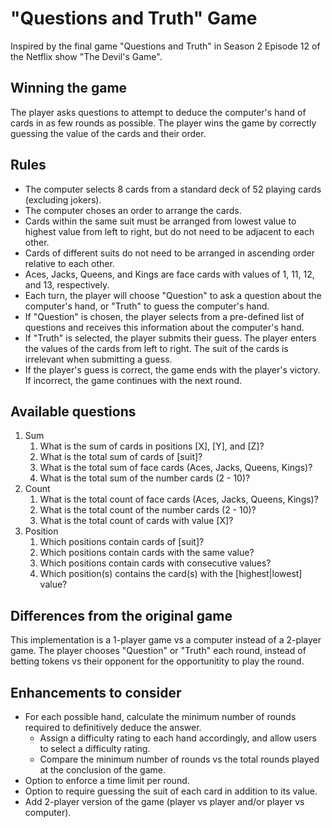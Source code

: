 # "Questions and Truth" Game
Inspired by the final game "Questions and Truth" in Season 2 Episode 12 of the Netflix show "The Devil's Game".

## Winning the game
The player asks questions to attempt to deduce the computer's hand of cards in as few rounds as possible. The player wins the game by correctly guessing the value of the cards and their order. 

## Rules
* The computer selects 8 cards from a standard deck of 52 playing cards (excluding jokers).
* The computer choses an order to arrange the cards.
* Cards within the same suit must be arranged from lowest value to highest value from left to right, but do not need to be adjacent to each other.
* Cards of different suits do not need to be arranged in ascending order relative to each other.
* Aces, Jacks, Queens, and Kings are face cards with values of 1, 11, 12, and 13, respectively.
* Each turn, the player will choose "Question" to ask a question about the computer's hand, or "Truth" to guess the computer's hand.
* If "Question" is chosen, the player selects from a pre-defined list of questions and receives this information about the computer's hand.
* If "Truth" is selected, the player submits their guess. The player enters the values of the cards from left to right. The suit of the cards is irrelevant when submitting a guess. 
* If the player's guess is correct, the game ends with the player's victory. If incorrect, the game continues with the next round.

## Available questions
1. Sum
    1. What is the sum of cards in positions \[X\], \[Y\], and \[Z\]?
    2. What is the total sum of cards of \[suit\]?
    3. What is the total sum of face cards (Aces, Jacks, Queens, Kings)?
    4. What is the total sum of the number cards (2 - 10)?
2. Count
    1. What is the total count of face cards (Aces, Jacks, Queens, Kings)?
    2. What is the total count of the number cards (2 - 10)?
    3. What is the total count of cards with value \[X\]?
3. Position
    1. Which positions contain cards of \[suit\]?
    2. Which positions contain cards with the same value?
    3. Which positions contain cards with consecutive values?
    4. Which position(s) contains the card(s) with the \[highest\|lowest\] value?

## Differences from the original game
This implementation is a 1-player game vs a computer instead of a 2-player game. The player chooses "Question" or "Truth" each round, instead of betting tokens vs their opponent for the opportunitity to play the round.

## Enhancements to consider
* For each possible hand, calculate the minimum number of rounds required to definitively deduce the answer.
    * Assign a difficulty rating to each hand accordingly, and allow users to select a difficulty rating.
    * Compare the minimum number of rounds vs the total rounds played at the conclusion of the game.
* Option to enforce a time limit per round.
* Option to require guessing the suit of each card in addition to its value.
* Add 2-player version of the game (player vs player and/or player vs computer).
